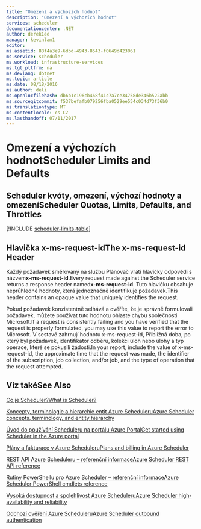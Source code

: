 ```yaml
---
title: "Omezení a výchozích hodnot"
description: "Omezení a výchozích hodnot"
services: scheduler
documentationcenter: .NET
author: derek1ee
manager: kevinlam1
editor: 
ms.assetid: 88f4a3e9-6dbd-4943-8543-f0649d423061
ms.service: scheduler
ms.workload: infrastructure-services
ms.tgt_pltfrm: na
ms.devlang: dotnet
ms.topic: article
ms.date: 08/18/2016
ms.author: deli
ms.openlocfilehash: db6b1c196cb468f41c7a7ce34758de346b522abb
ms.sourcegitcommit: f537befafb079256fba0529ee554c034d73f36b0
ms.translationtype: MT
ms.contentlocale: cs-CZ
ms.lasthandoff: 07/11/2017
---
```

# <a name="scheduler-limits-and-defaults"></a><span data-ttu-id="06ee8-103">Omezení a výchozích hodnot</span><span class="sxs-lookup"><span data-stu-id="06ee8-103">Scheduler Limits and Defaults</span></span>
## <a name="scheduler-quotas-limits-defaults-and-throttles"></a><span data-ttu-id="06ee8-104">Scheduler kvóty, omezení, výchozí hodnoty a omezení</span><span class="sxs-lookup"><span data-stu-id="06ee8-104">Scheduler Quotas, Limits, Defaults, and Throttles</span></span>
[!INCLUDE [scheduler-limits-table](../../includes/scheduler-limits-table.md)]

## <a name="the-x-ms-request-id-header"></a><span data-ttu-id="06ee8-105">Hlavička x-ms-request-id</span><span class="sxs-lookup"><span data-stu-id="06ee8-105">The x-ms-request-id Header</span></span>
<span data-ttu-id="06ee8-106">Každý požadavek směřovaný na službu Plánovač vrátí hlavičky odpovědi s názvem**x-ms-request-id**.</span><span class="sxs-lookup"><span data-stu-id="06ee8-106">Every request made against the Scheduler service returns a response header named**x-ms-request-id**.</span></span> <span data-ttu-id="06ee8-107">Tuto hlavičku obsahuje neprůhledné hodnoty, která jednoznačně identifikuje požadavek.</span><span class="sxs-lookup"><span data-stu-id="06ee8-107">This header contains an opaque value that uniquely identifies the request.</span></span>

<span data-ttu-id="06ee8-108">Pokud požadavek konzistentně selhává a ověříte, že je správně formulovali požadavek, můžete používat tuto hodnotu ohlaste chybu společnosti Microsoft.</span><span class="sxs-lookup"><span data-stu-id="06ee8-108">If a request is consistently failing and you have verified that the request is properly formulated, you may use this value to report the error to Microsoft.</span></span> <span data-ttu-id="06ee8-109">V sestavě zahrnují hodnotu x-ms-request-id, Přibližná doba, po který byl požadavek, identifikátor odběru, kolekci úloh nebo úlohy a typ operace, které se pokusili žádosti.</span><span class="sxs-lookup"><span data-stu-id="06ee8-109">In your report, include the value of x-ms-request-id, the approximate time that the request was made, the identifier of the subscription, job collection, and/or job, and the type of operation that the request attempted.</span></span>

## <a name="see-also"></a><span data-ttu-id="06ee8-110">Viz také</span><span class="sxs-lookup"><span data-stu-id="06ee8-110">See Also</span></span>
 [<span data-ttu-id="06ee8-111">Co je Scheduler?</span><span class="sxs-lookup"><span data-stu-id="06ee8-111">What is Scheduler?</span></span>](scheduler-intro.md)

 [<span data-ttu-id="06ee8-112">Koncepty, terminologie a hierarchie entit Azure Scheduleru</span><span class="sxs-lookup"><span data-stu-id="06ee8-112">Azure Scheduler concepts, terminology, and entity hierarchy</span></span>](scheduler-concepts-terms.md)

 [<span data-ttu-id="06ee8-113">Úvod do používání Scheduleru na portálu Azure Portal</span><span class="sxs-lookup"><span data-stu-id="06ee8-113">Get started using Scheduler in the Azure portal</span></span>](scheduler-get-started-portal.md)

 [<span data-ttu-id="06ee8-114">Plány a fakturace v Azure Scheduleru</span><span class="sxs-lookup"><span data-stu-id="06ee8-114">Plans and billing in Azure Scheduler</span></span>](scheduler-plans-billing.md)

 [<span data-ttu-id="06ee8-115">REST API Azure Scheduleru – referenční informace</span><span class="sxs-lookup"><span data-stu-id="06ee8-115">Azure Scheduler REST API reference</span></span>](https://msdn.microsoft.com/library/mt629143)

 [<span data-ttu-id="06ee8-116">Rutiny PowerShellu pro Azure Scheduler – referenční informace</span><span class="sxs-lookup"><span data-stu-id="06ee8-116">Azure Scheduler PowerShell cmdlets reference</span></span>](scheduler-powershell-reference.md)

 [<span data-ttu-id="06ee8-117">Vysoká dostupnost a spolehlivost Azure Scheduleru</span><span class="sxs-lookup"><span data-stu-id="06ee8-117">Azure Scheduler high-availability and reliability</span></span>](scheduler-high-availability-reliability.md)

 [<span data-ttu-id="06ee8-118">Odchozí ověření Azure Scheduleru</span><span class="sxs-lookup"><span data-stu-id="06ee8-118">Azure Scheduler outbound authentication</span></span>](scheduler-outbound-authentication.md)

